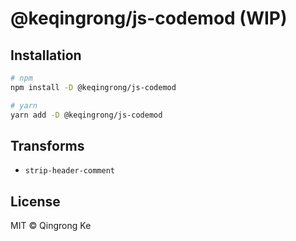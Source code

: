 # @keqingrong/js-codemod (WIP)

## Installation

```sh
# npm
npm install -D @keqingrong/js-codemod

# yarn
yarn add -D @keqingrong/js-codemod
```

## Transforms

- `strip-header-comment`

## License

MIT © Qingrong Ke
